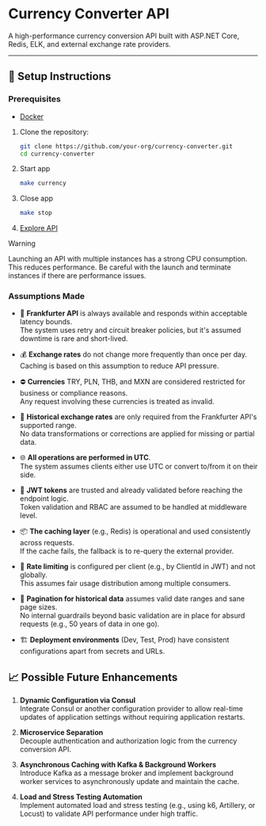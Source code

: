 # Currency Converter API

A high-performance currency conversion API built with ASP.NET Core, Redis, ELK, and external exchange rate providers.

---

## 🚀 Setup Instructions

### Prerequisites

- [Docker](https://www.docker.com/)

1. Clone the repository:

   ```bash
   git clone https://github.com/your-org/currency-converter.git
   cd currency-converter
   ```
2. Start app
   ```bash
   make currency
   ```
3. Close app
   ```bash
   make stop
   ```

4. [Explore API](docs/Explore%20API.md)

> [!WARNING]  
> Launching an API with multiple instances has a strong CPU consumption. This reduces performance.
Be careful with the launch and terminate instances if there are performance issues.

### Assumptions Made
- 🔁 **Frankfurter API** is always available and responds within acceptable latency bounds. \
  The system uses retry and circuit breaker policies, but it's assumed downtime is rare and short-lived.

- 💰 **Exchange rates** do not change more frequently than once per day. \
  Caching is based on this assumption to reduce API pressure.  

- ⛔ **Currencies** TRY, PLN, THB, and MXN are considered restricted for business or compliance reasons. \
  Any request involving these currencies is treated as invalid.

- 📅 **Historical exchange rates** are only required from the Frankfurter API's supported range. \
  No data transformations or corrections are applied for missing or partial data.

- 🌐 **All operations are performed in UTC**. \
  The system assumes clients either use UTC or convert to/from it on their side.

- 🧪 **JWT tokens** are trusted and already validated before reaching the endpoint logic. \
Token validation and RBAC are assumed to be handled at middleware level.

- 📦 **The caching layer** (e.g., Redis) is operational and used consistently across requests. \
If the cache fails, the fallback is to re-query the external provider.

- 🔐 **Rate limiting** is configured per client (e.g., by ClientId in JWT) and not globally. \
This assumes fair usage distribution among multiple consumers.

- 🔎 **Pagination for historical data** assumes valid date ranges and sane page sizes. \
No internal guardrails beyond basic validation are in place for absurd requests (e.g., 50 years of data in one go).

- 🏗️ **Deployment environments** (Dev, Test, Prod) have consistent configurations apart from secrets and URLs.

## :chart_with_upwards_trend: Possible Future Enhancements

1. **Dynamic Configuration via Consul**  
   Integrate Consul or another configuration provider to allow real-time updates of application settings without requiring application restarts.

2. **Microservice Separation**  
   Decouple authentication and authorization logic from the currency conversion API.

3. **Asynchronous Caching with Kafka & Background Workers**  
   Introduce Kafka as a message broker and implement background worker services to asynchronously update and maintain the cache. 

4. **Load and Stress Testing Automation**  
   Implement automated load and stress testing (e.g., using k6, Artillery, or Locust) to validate API performance under high traffic.
